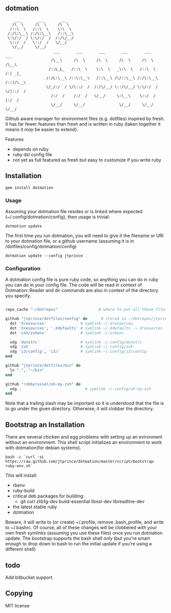 ## dotmation
        ___       ___       ___   
       /\  \     /\  \     /\  \  
      /::\  \   /::\  \    \:\  \ 
     /:/\:\__\ /:/\:\__\   /::\__\
     \:\/:/  / \:\/:/  /  /:/\/__/
      \::/  /   \::/  /   \/__/   
       \/__/     \/__/            
                         ___       ___       ___       ___       ___       ___   
                        /\__\     /\  \     /\  \     /\  \     /\  \     /\__\  
                       /::L_L_   /::\  \    \:\  \   _\:\  \   /::\  \   /:| _|_ 
                      /:/L:\__\ /::\:\__\   /::\__\ /\/::\__\ /:/\:\__\ /::|/\__\
                      \/_/:/  / \/\::/  /  /:/\/__/ \::/\/__/ \:\/:/  / \/|::/  /
                        /:/  /    /:/  /   \/__/     \:\__\    \::/  /    |:/  / 
                        \/__/     \/__/               \/__/     \/__/     \/__/  

Github aware manager for environment files (e.g. dotfiles) inspired by fresh.
It has far fewer features than fresh and is written in ruby (taken together it
means it *may* be easier to extend).

Features
* depends on ruby
* ruby dsl config file
* not yet as full featured as fresh but easy to customize if you write ruby

## Installation

    gem install dotmation

### Usage

Assuming your dotmation file resides or is linked where expected
(~/.config/dotmation/config), then usage is trivial:

    dotmation update

The first time you run dotmation, you will need to give it the filename or URI
to your dotmation file, or a github username (assuming it is in
<user>/dotfiles/config/dotmation/config)

    dotmation update --config jtprince

### Configuration

A dotmation config file is pure ruby code, so anything you can do in ruby you
can do in your config file.  The code will be read in context of
Dotmation::Reader and dir commands are also in context of the directory you
specify.

```ruby

repo_cache "~/dotrepos"                  # where to put all these files

github "jtprince/dotfiles/config" do      # stored in ~/dotrepos/jtprince/dotfiles
  dot 'Xresources'               # symlink ~/.Xresources
  dot 'Xresources', '.Xdefaults' # symlink ~/.Xdefaults -> Xresources
  dot 'zsh/zshenv'               # symlink ~/.zshenv

  xdg 'dunstrc'                  # symlink ~/.config/dunstrc
  xdg 'zsh'                      # symlink ~/.config/zsh
  xdg 'i3/config', 'i3/'         # symlink ~/.config/i3/config
end

github "jtprince/dotfiles/bin" do
  ln ".", "~/bin"
end

github "robbyrussel/oh-my-zsh" do
  xdg .                            # symlink ~/.config/oh-my-zsh
end

```

Note that a trailing slash may be important so it is understood that the file
is to go under the given directory.  Otherwise, it will clobber the directory.

## Bootstrap an Installation

There are several chicken and egg problems with setting up an evironment
without an environment.  This shell script initializes an environment to work
with dotmation(for debian systems).

    bash -c `curl -sL https://raw.github.com/jtprince/dotmation/master/script/bootstrap-ruby-env.sh`

This will install:

* rbenv
* ruby-build
* critical deb packages for building:
    * git curl zlib1g-dev build-essential libssl-dev libreadline-dev
* the latest stable ruby
* dotmation

Beware, it will write to (or create) ~/.profile, remove .bash_profile, and
write to ~/.bashrc.  Of course, all of these changes will be clobbered with
your own fresh symlinks (assuming you use these files) once you run dotmation
update.  The bootstrap supports the bash shell only (but you're smart enough
to drop down to bash to run the initial update if you're using a different
shell)

## todo

Add bitbucket support.

## Copying

MIT license
